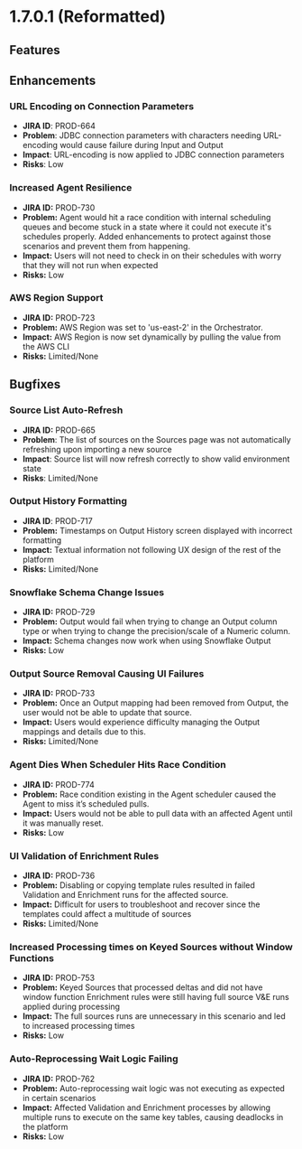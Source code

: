 # 1.7.0.1 \(Reformatted\)

## Features



## Enhancements

### URL Encoding on Connection Parameters

* **JIRA ID**: PROD-664
* **Problem**: JDBC connection parameters with characters needing URL-encoding would cause failure during Input and Output
* **Impact**: URL-encoding is now applied to JDBC connection parameters
* **Risks**: Low

### Increased Agent Resilience

* **JIRA ID:** PROD-730
* **Problem:** Agent would hit a race condition with internal scheduling queues and become stuck in a state where it could not execute it's schedules properly. Added enhancements to protect against those scenarios and prevent them from happening.
* **Impact:** Users will not need to check in on their schedules with worry that they will not run when expected
* **Risks:** Low

### AWS Region Support

* **JIRA ID:** PROD-723
* **Problem:** AWS Region was set to 'us-east-2' in the Orchestrator.
* **Impact:** AWS Region is now set dynamically by pulling the value from the AWS CLI
* **Risks:** Limited/None

## Bugfixes

### Source List Auto-Refresh

* **JIRA ID:** PROD-665
* **Problem**: The list of sources on the Sources page was not automatically refreshing upon importing a new source
* **Impact**: Source list will now refresh correctly to show valid environment state
* **Risks**: Limited/None

### Output History Formatting

* **JIRA ID**: PROD-717
* **Problem:** Timestamps on Output History screen displayed with incorrect formatting
* **Impact:** Textual information not following UX design of the rest of the platform
* **Risks:** Limited/None

### Snowflake Schema Change Issues

* **JIRA ID:** PROD-729
* **Problem:** Output would fail when trying to change an Output column type or when trying to change the precision/scale of a Numeric column.
* **Impact:** Schema changes now work when using Snowflake Output
* **Risks:** Low

### Output Source Removal Causing UI Failures

* **JIRA ID:** PROD-733
* **Problem:** Once an Output mapping had been removed from Output, the user would not be able to update that source.
* **Impact:** Users would experience difficulty managing the Output mappings and details due to this.
* **Risks:** Limited/None

### Agent Dies When Scheduler Hits Race Condition

* **JIRA ID:** PROD-774
* **Problem:** Race condition existing in the Agent scheduler caused the Agent to miss it’s scheduled pulls.
* **Impact:** Users would not be able to pull data with an affected Agent until it was manually reset.
* **Risks:** Low

### UI Validation of Enrichment Rules

* **JIRA ID:** PROD-736
* **Problem:** Disabling or copying template rules resulted in failed Validation and Enrichment runs for the affected source.
* **Impact:** Difficult for users to troubleshoot and recover since the templates could affect a multitude of sources
* **Risks:** Limited/None

### Increased Processing times on Keyed Sources without Window Functions

* **JIRA ID:** PROD-753
* **Problem:** Keyed Sources that processed deltas and did not have window function Enrichment rules were still having full source V&E runs applied during processing
* **Impact:** The full sources runs are unnecessary in this scenario and led to increased processing times
* **Risks:** Low

### Auto-Reprocessing Wait Logic Failing

* **JIRA ID:** PROD-762
* **Problem:** Auto-reprocessing wait logic was not executing as expected in certain scenarios
* **Impact:** Affected Validation and Enrichment processes by allowing multiple runs to execute on the same key tables, causing deadlocks in the platform
* **Risks:** Low











